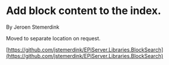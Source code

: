﻿# Add block content to the index.

By Jeroen Stemerdink

Moved to separate location on request.

[https://github.com/jstemerdink/EPiServer.Libraries.BlockSearch](https://github.com/jstemerdink/EPiServer.Libraries.BlockSearch)
